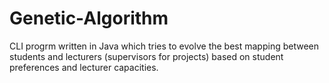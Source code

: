 # Genetic-Algorithm

CLI progrm written in Java which tries to evolve the best mapping between students and lecturers (supervisors for projects) based on student preferences and lecturer capacities.
